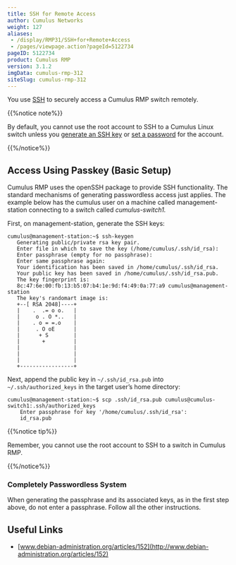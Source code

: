 ```yaml
---
title: SSH for Remote Access
author: Cumulus Networks
weight: 127
aliases:
 - /display/RMP31/SSH+for+Remote+Access
 - /pages/viewpage.action?pageId=5122734
pageID: 5122734
product: Cumulus RMP
version: 3.1.2
imgData: cumulus-rmp-312
siteSlug: cumulus-rmp-312
---
```

You use [SSH](http://en.wikipedia.org/wiki/Secure_Shell) to securely
access a Cumulus RMP switch remotely.

{{%notice note%}}

By default, you cannot use the root account to SSH to a Cumulus Linux
switch unless you [generate an SSH
key](User_Accounts.html#src-5122735_UserAccounts-ssh_key) or [set a
password](User_Accounts.html#src-5122735_UserAccounts-root_passwd) for
the account.

{{%/notice%}}

## <span>Access Using Passkey (Basic Setup)</span>

Cumulus RMP uses the openSSH package to provide SSH functionality. The
standard mechanisms of generating passwordless access just applies. The
example below has the cumulus user on a machine called
management-station connecting to a switch called *cumulus-switch1.*

First, on management-station, generate the SSH keys:

    cumulus@management-station:~$ ssh-keygen
       Generating public/private rsa key pair.
       Enter file in which to save the key (/home/cumulus/.ssh/id_rsa):
       Enter passphrase (empty for no passphrase):
       Enter same passphrase again:
       Your identification has been saved in /home/cumulus/.ssh/id_rsa.
       Your public key has been saved in /home/cumulus/.ssh/id_rsa.pub.
       The key fingerprint is:
       8c:47:6e:00:fb:13:b5:07:b4:1e:9d:f4:49:0a:77:a9 cumulus@management-station
       The key's randomart image is:
       +--[ RSA 2048]----+
       |    .  .= o o.   |
       |     o . O *..   |
       |    . o = =.o    |
       |     . O oE      |
       |      + S        |
       |       +         |
       |                 |
       |                 |
       |                 |
       +-----------------+

Next, append the public key in `~/.ssh/id_rsa.pub` into
`~/.ssh/authorized_keys` in the target user’s home directory:

    cumulus@management-station:~$ scp .ssh/id_rsa.pub cumulus@cumulus-switch1:.ssh/authorized_keys
        Enter passphrase for key '/home/cumulus/.ssh/id_rsa':
        id_rsa.pub

{{%notice tip%}}

Remember, you cannot use the root account to SSH to a switch in Cumulus
RMP.

{{%/notice%}}

### <span>Completely Passwordless System</span>

When generating the passphrase and its associated keys, as in the first
step above, do not enter a passphrase. Follow all the other
instructions.

## <span>Useful Links</span>

  - [www.debian-administration.org/articles/152](http://www.debian-administration.org/articles/152)
